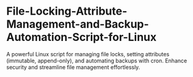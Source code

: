 # File-Locking-Attribute-Management-and-Backup-Automation-Script-for-Linux
A powerful Linux script for managing file locks, setting attributes (immutable, append-only), and automating backups with cron. Enhance security and streamline file management effortlessly.
